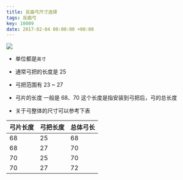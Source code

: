 ```yaml
---
title: 反曲弓尺寸选择
tags: 反曲弓
key: 10009
date: 2017-02-04 00:00:00 +08:00
---
```


![](http://k162.space/post_img/17-10-13/9743576.jpg)

- 单位都是`英寸`

- 通常弓把的长度是 25

- 弓把范围有 23 ~ 27

- 弓片的长度 一般是 68、70
这个长度是指安装到弓把后，弓的总长度

- 关于弓整体的尺寸可以参考下表

|弓片长度|弓把长度|总体弓长|
|---|---|----|
|68|25|68|
|68|27|70|
|70|25|70|
|70|27|72|


